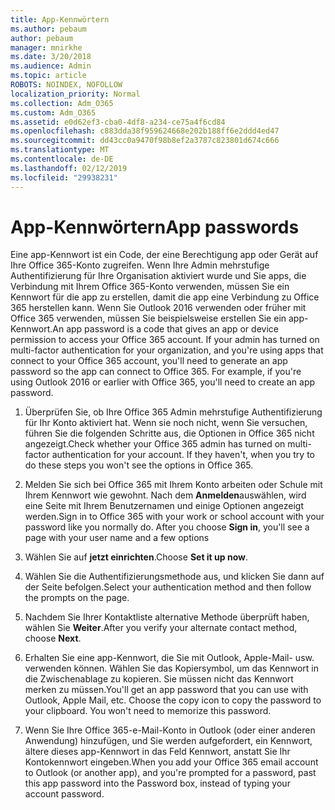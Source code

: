 ```yaml
---
title: App-Kennwörtern
ms.author: pebaum
author: pebaum
manager: mnirkhe
ms.date: 3/20/2018
ms.audience: Admin
ms.topic: article
ROBOTS: NOINDEX, NOFOLLOW
localization_priority: Normal
ms.collection: Adm_O365
ms.custom: Adm_O365
ms.assetid: e0d62ef3-cba0-4df8-a234-ce75a4f6cd84
ms.openlocfilehash: c883dda38f959624668e202b188ff6e2ddd4ed47
ms.sourcegitcommit: dd43cc0a9470f98b8ef2a3787c823801d674c666
ms.translationtype: MT
ms.contentlocale: de-DE
ms.lasthandoff: 02/12/2019
ms.locfileid: "29938231"
---
```

# <a name="app-passwords"></a><span data-ttu-id="db1a7-102">App-Kennwörtern</span><span class="sxs-lookup"><span data-stu-id="db1a7-102">App passwords</span></span>

<span data-ttu-id="db1a7-p101">Eine app-Kennwort ist ein Code, der eine Berechtigung app oder Gerät auf Ihre Office 365-Konto zugreifen. Wenn Ihre Admin mehrstufige Authentifizierung für Ihre Organisation aktiviert wurde und Sie apps, die Verbindung mit Ihrem Office 365-Konto verwenden, müssen Sie ein Kennwort für die app zu erstellen, damit die app eine Verbindung zu Office 365 herstellen kann. Wenn Sie Outlook 2016 verwenden oder früher mit Office 365 verwenden, müssen Sie beispielsweise erstellen Sie ein app-Kennwort.</span><span class="sxs-lookup"><span data-stu-id="db1a7-p101">An app password is a code that gives an app or device permission to access your Office 365 account. If your admin has turned on multi-factor authentication for your organization, and you're using apps that connect to your Office 365 account, you'll need to generate an app password so the app can connect to Office 365. For example, if you're using Outlook 2016 or earlier with Office 365, you'll need to create an app password.</span></span>
  
1. <span data-ttu-id="db1a7-p102">Überprüfen Sie, ob Ihre Office 365 Admin mehrstufige Authentifizierung für Ihr Konto aktiviert hat. Wenn sie noch nicht, wenn Sie versuchen, führen Sie die folgenden Schritte aus, die Optionen in Office 365 nicht angezeigt.</span><span class="sxs-lookup"><span data-stu-id="db1a7-p102">Check whether your Office 365 admin has turned on multi-factor authentication for your account. If they haven't, when you try to do these steps you won't see the options in Office 365.</span></span>
    
2. <span data-ttu-id="db1a7-p103">Melden Sie sich bei Office 365 mit Ihrem Konto arbeiten oder Schule mit Ihrem Kennwort wie gewohnt. Nach dem **Anmelden**auswählen, wird eine Seite mit Ihrem Benutzernamen und einige Optionen angezeigt werden.</span><span class="sxs-lookup"><span data-stu-id="db1a7-p103">Sign in to Office 365 with your work or school account with your password like you normally do. After you choose **Sign in**, you'll see a page with your user name and a few options</span></span> 
    
3. <span data-ttu-id="db1a7-110">Wählen Sie auf **jetzt einrichten**.</span><span class="sxs-lookup"><span data-stu-id="db1a7-110">Choose **Set it up now**.</span></span> 
    
4. <span data-ttu-id="db1a7-111">Wählen Sie die Authentifizierungsmethode aus, und klicken Sie dann auf der Seite befolgen.</span><span class="sxs-lookup"><span data-stu-id="db1a7-111">Select your authentication method and then follow the prompts on the page.</span></span>
    
5. <span data-ttu-id="db1a7-112">Nachdem Sie Ihrer Kontaktliste alternative Methode überprüft haben, wählen Sie **Weiter**.</span><span class="sxs-lookup"><span data-stu-id="db1a7-112">After you verify your alternate contact method, choose **Next**.</span></span> 
    
6. <span data-ttu-id="db1a7-p104">Erhalten Sie eine app-Kennwort, die Sie mit Outlook, Apple-Mail- usw. verwenden können. Wählen Sie das Kopiersymbol, um das Kennwort in die Zwischenablage zu kopieren. Sie müssen nicht das Kennwort merken zu müssen.</span><span class="sxs-lookup"><span data-stu-id="db1a7-p104">You'll get an app password that you can use with Outlook, Apple Mail, etc. Choose the copy icon to copy the password to your clipboard. You won't need to memorize this password.</span></span> 
    
7. <span data-ttu-id="db1a7-115">Wenn Sie Ihre Office 365-e-Mail-Konto in Outlook (oder einer anderen Anwendung) hinzufügen, und Sie werden aufgefordert, ein Kennwort, ältere dieses app-Kennwort in das Feld Kennwort, anstatt Sie Ihr Kontokennwort eingeben.</span><span class="sxs-lookup"><span data-stu-id="db1a7-115">When you add your Office 365 email account to Outlook (or another app), and you're prompted for a password, past this app password into the Password box, instead of typing your account password.</span></span> 
    

